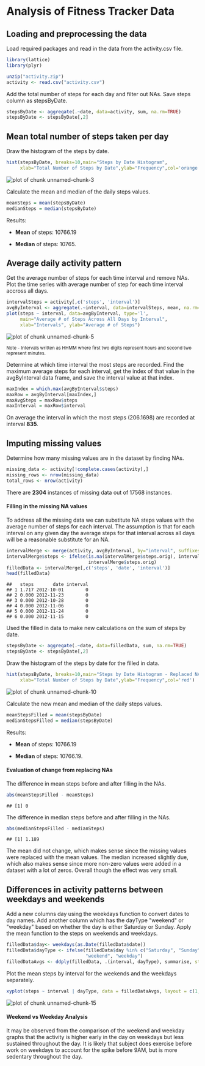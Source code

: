 Analysis of Fitness Tracker Data
================================

Loading and preprocessing the data
----------------------------------

Load required packages and read in the data from the activity.csv file.


```r
library(lattice)
library(plyr)

unzip("activity.zip")
activity <- read.csv("activity.csv")
```

Add the total number of steps for each day and filter out NAs. Save steps column as stepsByDate.


```r
stepsByDate <- aggregate(.~date, data=activity, sum, na.rm=TRUE)
stepsByDate <- stepsByDate[,2]
```

Mean total number of steps taken per day
----------------------------------------

Draw the histogram of the steps by date.


```r
hist(stepsByDate, breaks=10,main="Steps by Date Histogram",
     xlab="Total Number of Steps by Date",ylab="Frequency",col='orange')
```

![plot of chunk unnamed-chunk-3](figure/unnamed-chunk-3.png) 

Calculate the mean and median of the daily steps values.


```r
meanSteps = mean(stepsByDate)
medianSteps = median(stepsByDate)
```

Results:

* **Mean** of steps: 10766.19

* **Median** of steps: 10765.

Average daily activity pattern
-------------------------------------------

Get the average number of steps for each time interval and remove NAs.  Plot the time series with average number of step for each time interval accross all days.


```r
intervalSteps = activity[,c('steps', 'interval')]
avgByInterval <- aggregate(.~interval, data=intervalSteps, mean, na.rm=TRUE)
plot(steps ~ interval, data=avgByInterval, type='l',
     main="Average # of Steps Across All Days by Interval",
     xlab="Intervals", ylab="Average # of Steps")
```

![plot of chunk unnamed-chunk-5](figure/unnamed-chunk-5.png) 

<sup>Note - Intervals written as HHMM where first two digits represent hours and second two represent minutes.</sup>

Determine at which time interval the most steps are recorded.  Find the maximum average steps for each interval, get the index of that value in the avgByInterval data frame, and save the interval value at that index.


```r
maxIndex = which.max(avgByInterval$steps)
maxRow = avgByInterval[maxIndex,]
maxAvgSteps = maxRow$steps
maxInterval = maxRow$interval
```

On average the interval in which the most steps (206.1698) are recorded at interval **835**.

Imputing missing values
-----------------------

Determine how many missing values are in the dataset by finding NAs.


```r
missing_data <- activity[!complete.cases(activity),]
missing_rows <- nrow(missing_data)
total_rows <- nrow(activity)
```

There are **2304** instances of missing data out of 17568 instances. 

#### Filling in the missing NA values

To address all the missing data we can substitute NA steps values with the average number of steps for each interval.  The assumption is that for each interval on any given day the average steps for that interval across all days will be a reasonable substitute for an NA.


```r
intervalMerge <- merge(activity, avgByInterval, by="interval", suffixes=c(".orig", ".avg"))
intervalMerge$steps <- ifelse(is.na(intervalMerge$steps.orig), intervalMerge$steps.avg,
                              intervalMerge$steps.orig)
filledData <- intervalMerge[,c('steps', 'date', 'interval')]
head(filledData)
```

```
##   steps       date interval
## 1 1.717 2012-10-01        0
## 2 0.000 2012-11-23        0
## 3 0.000 2012-10-28        0
## 4 0.000 2012-11-06        0
## 5 0.000 2012-11-24        0
## 6 0.000 2012-11-15        0
```

Used the filled in data to make new calculations on the sum of steps by date.


```r
stepsByDate <- aggregate(.~date, data=filledData, sum, na.rm=TRUE)
stepsByDate <- stepsByDate[,2]
```

Draw the histogram of the steps by date for the filled in data.


```r
hist(stepsByDate, breaks=10,main="Steps by Date Histogram - Replaced NAs",
     xlab="Total Number of Steps by Date",ylab="Frequency",col='red')
```

![plot of chunk unnamed-chunk-10](figure/unnamed-chunk-10.png) 

Calculate the new mean and median of the daily steps values.


```r
meanStepsFilled = mean(stepsByDate)
medianStepsFilled = median(stepsByDate)
```

Results:

* **Mean** of steps: 10766.19

* **Median** of steps: 10766.19.

#### Evaluation of change from replacing NAs

The difference in mean steps before and after filling in the NAs.

```r
abs(meanStepsFilled - meanSteps) 
```

```
## [1] 0
```

The difference in median steps before and after filling in the NAs.


```r
abs(medianStepsFilled - medianSteps) 
```

```
## [1] 1.189
```

The mean did not change, which makes sense since the missing values were replaced with the mean values. The median increased slightly due, which also makes sense since more non-zero values were added in a dataset with a lot of zeros.  Overall though the effect was very small.

Differences in activity patterns between weekdays and weekends
--------------------------------------------------------------

Add a new columns day using the weekdays function to convert dates to day names.  Add another column which has the dayType "weekend" or "weekday" based on whether the day is either Saturday or Sunday. Apply the mean function to the steps on weekends and weekdays.


```r
filledData$day<- weekdays(as.Date(filledData$date))
filledData$dayType <- ifelse(filledData$day %in% c("Saturday", "Sunday"),
                             "weekend", "weekday")
filledDataAvgs <- ddply(filledData, .(interval, dayType), summarise, steps = mean(steps))
```

Plot the mean steps by interval for the weekends and the weekdays separately.


```r
xyplot(steps ~ interval | dayType, data = filledDataAvgs, layout = c(1, 2), type = "l")
```

![plot of chunk unnamed-chunk-15](figure/unnamed-chunk-15.png) 

#### Weekend vs Weekday Analysis

It may be observed from the comparison of the weekend and weekday graphs that the activity is higher early in the day on weekdays but less sustained throughout the day.  It is likely that subject does exercise before work on weekdays to account for the spike before 9AM, but is more sedentary throughout the day.
